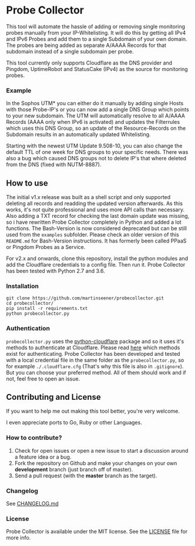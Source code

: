 # Probe Collector

This tool will automate the hassle of adding or removing single monitoring probes manually from your IP-Whitelisting.
It will do this by getting all IPv4 and IPv6 Probes and add them to a single Subdomain of your own domain. The probes are being added as separate A/AAAA Records for that subdomain instead of a single subdomain per probe.

This tool currently only supports Cloudflare as the DNS provider and Pingdom, UptimeRobot and StatusCake (IPv4) as the source for monitoring probes.

### Example

In the Sophos UTM* you can either do it manually by adding single Hosts with those Probe-IP's or you can now add a single DNS Group which
points to your new subdomain. The UTM will automatically resolve to all A/AAAA Records (AAAA only when IPv6 is activated) and updates the Filterrules
which uses this DNS Group, so an update of the Resource-Records on the Subdomain results in an automatically updated Whitelisting.

Starting with the newest UTM Update 9.508-10, you can also change the default TTL of one week for DNS groups to your specific needs. There was also a bug which caused DNS groups not to delete IP's that where deleted from the DNS (fixed with NUTM-8887).

## How to use

The initial v1.x release was built as a shell script and only supported deleting all records and readding the updated version afterwards. As this works, it's not quite professional and uses more API calls than necessary. Also adding a TXT record for checking the last domain update was missing, so i have rewritten Probe Collector completely in Python and added a lot functions. The Bash-Version is now considered deprecated but can be still used from the `examples` subfolder. Please check an older version of this `README.md` for Bash-Version instructions. It has formerly been called PPaaS or Pingdom Probes as a Service.

For v2.x and onwards, clone this repository, install the python modules and add the Cloudflare credentials to a config file. Then run it. Probe Collector has been tested with Python 2.7 and 3.6.

### Installation

    git clone https://github.com/martinseener/probecollector.git
    cd probecollector/
    pip install -r requirements.txt
    python probecollector.py

### Authentication

`probecollector.py` uses the [python-cloudflare](https://github.com/cloudflare/python-cloudflare) package and so it uses it's methods to authenticate at Cloudflare. Please read [here](https://github.com/cloudflare/python-cloudflare#providing-cloudflare-username-and-api-key) which methods exist for authenticating. Probe Collector has been developed and tested with a local credential file in the same folder as the `probecollector.py`, so for example `./.cloudflare.cfg` (That's why this file is also in `.gitignore`). But you can choose your preferred method. All of them should work and if not, feel free to open an issue.

## Contributing and License

If you want to help me out making this tool better, you're very welcome.

I even appreciate ports to Go, Ruby or other Languages.

### How to contribute?

1. Check for open issues or open a new issue to start a discussion around a feature idea or a bug.
2. Fork the repository on Github and make your changes on your own **development** branch (just branch off of master).
3. Send a pull request (with the **master** branch as the target).

### Changelog

See [CHANGELOG.md](CHANGELOG.md)

### License

Probe Collector is available under the MIT license. See the [LICENSE](LICENSE) file for more info.